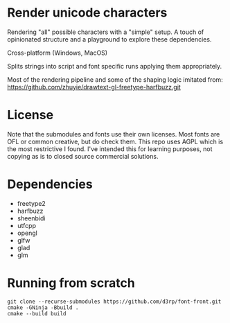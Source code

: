 # Render unicode characters

Rendering "all" possible characters with a "simple" setup. A touch of opinionated structure and a playground to explore these dependencies.

Cross-platform (Windows, MacOS)

Splits strings into script and font specific runs applying them appropriately.

Most of the rendering pipeline and some of the shaping logic imitated from: 
https://github.com/zhuyie/drawtext-gl-freetype-harfbuzz.git

# License

Note that the submodules and fonts use their own licenses. Most fonts are OFL or common creative, but do check them. This repo uses AGPL which is the most restrictive I found. I've intended this for learning purposes, not copying as is to closed source commercial solutions.

# Dependencies

- freetype2
- harfbuzz
- sheenbidi
- utfcpp
- opengl
- glfw
- glad
- glm

# Running from scratch

    git clone --recurse-submodules https://github.com/d3rp/font-front.git
    cmake -GNinja -Bbuild .
    cmake --build build

